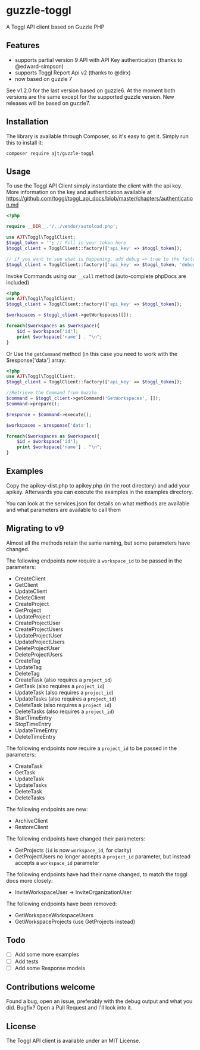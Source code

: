 guzzle-toggl
============

A Toggl API client based on Guzzle PHP

## Features

* supports partial version 9 API with API Key authentication (thanks to @edward-simpson)
* supports Toggl Report Api v2 (thanks to @dirx)
* now based on guzzle 7 

See v1.2.0 for the last version based on guzzle6. At the moment both versions are the same except for the supported guzzle version. 
New releases will be based on guzzle7. 

## Installation

The library is available through Composer, so it's easy to get it. 
Simply run this to install it:

    composer require ajt/guzzle-toggl

## Usage
    
To use the Toggl API Client simply instantiate the client with the api key.
More information on the key and authentication available at https://github.com/toggl/toggl_api_docs/blob/master/chapters/authentication.md

```php
<?php

require __DIR__.'/../vendor/autoload.php';

use AJT\Toggl\TogglClient;
$toggl_token = ''; // Fill in your token here
$toggl_client = TogglClient::factory(['api_key' => $toggl_token]);

// if you want to see what is happening, add debug => true to the factory call
$toggl_client = TogglClient::factory(['api_key' => $toggl_token, 'debug' => true]); 
```

Invoke Commands using our `__call` method (auto-complete phpDocs are included)

```php
<?php 
use AJT\Toggl\TogglClient;
$toggl_client = TogglClient::factory(['api_key' => $toggl_token]);

$workspaces = $toggl_client->getWorkspaces([]);

foreach($workspaces as $workspace){
	$id = $workspace['id'];
	print $workspace['name'] . "\n";
}
``` 

Or Use the `getCommand` method (in this case you need to work with the $response['data'] array:

```php
<?php 
use AJT\Toggl\TogglClient;
$toggl_client = TogglClient::factory(['api_key' => $toggl_token]);

//Retrieve the Command from Guzzle
$command = $toggl_client->getCommand('GetWorkspaces', []);
$command->prepare();

$response = $command->execute();

$workspaces = $response['data'];

foreach($workspaces as $workspace){
	$id = $workspace['id'];
	print $workspace['name'] . "\n";
}
```

## Examples
Copy the apikey-dist.php to apikey.php (in the root directory) and add your apikey.
Afterwards you can execute the examples in the examples directory. 

You can look at the services.json for details on what methods are available and what parameters are available to call them

## Migrating to v9
Almost all the methods retain the same naming, but some parameters have changed.

The following endpoints now require a `workspace_id` to be passed in the parameters:
- CreateClient
- GetClient
- UpdateClient
- DeleteClient
- CreateProject
- GetProject
- UpdateProject
- CreateProjectUser
- CreateProjectUsers
- UpdateProjectUser
- UpdateProjectUsers
- DeleteProjectUser
- DeleteProjectUsers
- CreateTag
- UpdateTag
- DeleteTag
- CreateTask (also requires a `project_id`)
- GetTask (also requires a `project_id`)
- UpdateTask (also requires a `project_id`)
- UpdateTasks (also requires a `project_id`)
- DeleteTask (also requires a `project_id`)
- DeleteTasks (also requires a `project_id`)
- StartTimeEntry
- StopTimeEntry
- UpdateTimeEntry
- DeleteTimeEntry

The following endpoints now require a `project_id` to be passed in the parameters:
- CreateTask
- GetTask
- UpdateTask
- UpdateTasks
- DeleteTask
- DeleteTasks

The following endpoints are new:
- ArchiveClient
- RestoreClient

The following endpoints have changed their parameters:
- GetProjects (`id` is now `workspace_id`, for clarity)
- GetProjectUsers no longer accepts a `project_id` parameter, but instead accepts a `workspace_id` parameter

The following endpoints have had their name changed, to match the toggl docs more closely:
- InviteWorkspaceUser -> InviteOrganizationUser

The following endpoints have been removed:
- GetWorkspaceWorkspaceUsers
- GetWorkspaceProjects (use GetProjects instead)

## Todo

- [ ] Add some more examples
- [ ] Add tests
- [ ] Add some Response models

## Contributions welcome

Found a bug, open an issue, preferably with the debug output and what you did. 
Bugfix? Open a Pull Request and I'll look into it. 

## License

The Toggl API client is available under an MIT License.
